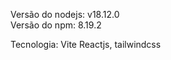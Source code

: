 Versão do nodejs: v18.12.0 <br>
Versão do npm: 8.19.2
<br>

Tecnologia: Vite Reactjs, tailwindcss  


